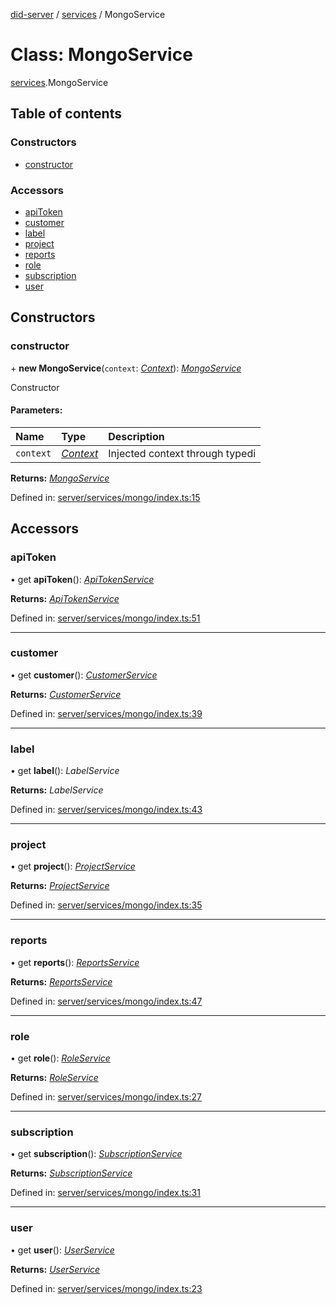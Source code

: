 [did-server](../README.md) / [services](../modules/services.md) / MongoService

# Class: MongoService

[services](../modules/services.md).MongoService

## Table of contents

### Constructors

- [constructor](services.mongoservice.md#constructor)

### Accessors

- [apiToken](services.mongoservice.md#apitoken)
- [customer](services.mongoservice.md#customer)
- [label](services.mongoservice.md#label)
- [project](services.mongoservice.md#project)
- [reports](services.mongoservice.md#reports)
- [role](services.mongoservice.md#role)
- [subscription](services.mongoservice.md#subscription)
- [user](services.mongoservice.md#user)

## Constructors

### constructor

\+ **new MongoService**(`context`: [*Context*](graphql_context.context.md)): [*MongoService*](services.mongoservice.md)

Constructor

#### Parameters:

Name | Type | Description |
:------ | :------ | :------ |
`context` | [*Context*](graphql_context.context.md) | Injected context through typedi    |

**Returns:** [*MongoService*](services.mongoservice.md)

Defined in: [server/services/mongo/index.ts:15](https://github.com/Puzzlepart/did/blob/0f327877/server/services/mongo/index.ts#L15)

## Accessors

### apiToken

• get **apiToken**(): [*ApiTokenService*](services.apitokenservice.md)

**Returns:** [*ApiTokenService*](services.apitokenservice.md)

Defined in: [server/services/mongo/index.ts:51](https://github.com/Puzzlepart/did/blob/0f327877/server/services/mongo/index.ts#L51)

___

### customer

• get **customer**(): [*CustomerService*](services.customerservice.md)

**Returns:** [*CustomerService*](services.customerservice.md)

Defined in: [server/services/mongo/index.ts:39](https://github.com/Puzzlepart/did/blob/0f327877/server/services/mongo/index.ts#L39)

___

### label

• get **label**(): *LabelService*

**Returns:** *LabelService*

Defined in: [server/services/mongo/index.ts:43](https://github.com/Puzzlepart/did/blob/0f327877/server/services/mongo/index.ts#L43)

___

### project

• get **project**(): [*ProjectService*](services.projectservice.md)

**Returns:** [*ProjectService*](services.projectservice.md)

Defined in: [server/services/mongo/index.ts:35](https://github.com/Puzzlepart/did/blob/0f327877/server/services/mongo/index.ts#L35)

___

### reports

• get **reports**(): [*ReportsService*](services.reportsservice.md)

**Returns:** [*ReportsService*](services.reportsservice.md)

Defined in: [server/services/mongo/index.ts:47](https://github.com/Puzzlepart/did/blob/0f327877/server/services/mongo/index.ts#L47)

___

### role

• get **role**(): [*RoleService*](services.roleservice.md)

**Returns:** [*RoleService*](services.roleservice.md)

Defined in: [server/services/mongo/index.ts:27](https://github.com/Puzzlepart/did/blob/0f327877/server/services/mongo/index.ts#L27)

___

### subscription

• get **subscription**(): [*SubscriptionService*](services.subscriptionservice.md)

**Returns:** [*SubscriptionService*](services.subscriptionservice.md)

Defined in: [server/services/mongo/index.ts:31](https://github.com/Puzzlepart/did/blob/0f327877/server/services/mongo/index.ts#L31)

___

### user

• get **user**(): [*UserService*](services.userservice.md)

**Returns:** [*UserService*](services.userservice.md)

Defined in: [server/services/mongo/index.ts:23](https://github.com/Puzzlepart/did/blob/0f327877/server/services/mongo/index.ts#L23)
